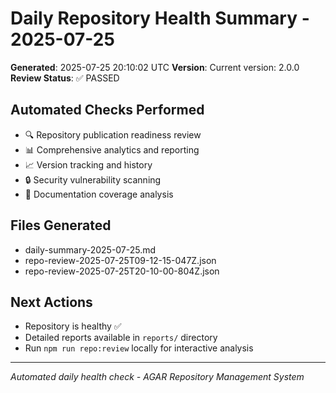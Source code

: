 # Daily Repository Health Summary - 2025-07-25

**Generated**: 2025-07-25 20:10:02 UTC
**Version**: Current version: 2.0.0
**Review Status**: ✅ PASSED

## Automated Checks Performed
- 🔍 Repository publication readiness review
- 📊 Comprehensive analytics and reporting
- 📈 Version tracking and history
- 🔒 Security vulnerability scanning
- 📖 Documentation coverage analysis

## Files Generated
- daily-summary-2025-07-25.md
- repo-review-2025-07-25T09-12-15-047Z.json
- repo-review-2025-07-25T20-10-00-804Z.json

## Next Actions
- Repository is healthy ✅
- Detailed reports available in `reports/` directory
- Run `npm run repo:review` locally for interactive analysis

---
*Automated daily health check - AGAR Repository Management System*
